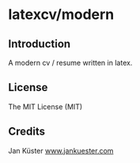 latexcv/modern
=======

Introduction
------------

A modern cv / resume written in latex.


License
-------

The MIT License (MIT)

Credits
-------

Jan Küster
www.jankuester.com
